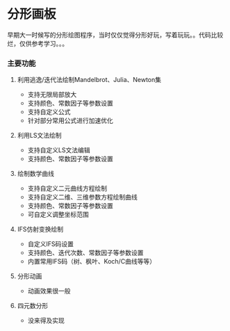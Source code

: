 分形画板
========================


早期大一时候写的分形绘图程序，当时仅仅觉得分形好玩，写着玩玩。。代码比较烂，仅供参考学习。。。


### 主要功能

1. 利用逃逸/迭代法绘制Mandelbrot、Julia、Newton集
     - 支持无限局部放大
     - 支持颜色、常数因子等参数设置
     - 支持自定义公式
     - 针对部分常用公式进行加速优化
     
2. 利用LS文法绘制
    - 支持自定义LS文法编辑
    - 支持颜色、常数因子等参数设置
    
3. 绘制数学曲线
   - 支持自定义二元曲线方程绘制
   - 支持自定义二维、三维参数方程绘制曲线
   - 支持颜色、常数因子等参数设置
   - 可自定义调整坐标范围
   
4. IFS仿射变换绘制
   - 自定义IFS码设置
   - 支持颜色、迭代次数、常数因子等参数设置
   - 内置常用IFS码（树、枫叶、Koch/C曲线等等）
   
5. 分形动画
   - 动画效果很一般
   
6. 四元数分形
   - 没来得及实现
   